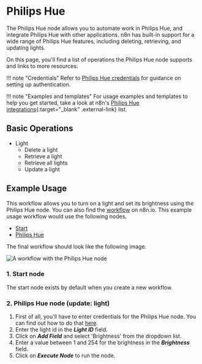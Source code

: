 # Philips Hue

The Philips Hue node allows you to automate work in Philips Hue, and integrate Philips Hue with other applications. n8n has built-in support for a wide range of Philips Hue features, including deleting, retrieving, and updating lights. 

On this page, you'll find a list of operations the Philips Hue node supports and links to more resources.

!!! note "Credentials"
    Refer to [Philips Hue credentials](/integrations/builtin/credentials/philipshue/) for guidance on setting up authentication. 

!!! note "Examples and templates"
    For usage examples and templates to help you get started, take a look at n8n's [Philips Hue integrations](https://n8n.io/integrations/philips-hue/){:target="_blank" .external-link} list.


## Basic Operations

* Light
    * Delete a light
    * Retrieve a light
    * Retrieve all lights
    * Update a light


## Example Usage

This workflow allows you to turn on a light and set its brightness using the Philips Hue node. You can also find the [workflow](https://n8n.io/workflows/666) on n8n.io. This example usage workflow would use the following nodes.
- [Start](/integrations/builtin/core-nodes/n8n-nodes-base.start/)
- [Philips Hue]()

The final workflow should look like the following image.

![A workflow with the Philips Hue node](/_images/integrations/builtin/app-nodes/philipshue/workflow.png)

### 1. Start node

The start node exists by default when you create a new workflow.

### 2. Philips Hue node (update: light)

1. First of all, you'll have to enter credentials for the Philips Hue node. You can find out how to do that [here](/integrations/builtin/credentials/philipshue/).
2. Enter the light id in the ***Light ID*** field.
3. Click on ***Add Field*** and select 'Brightness' from the dropdown list.
4. Enter a value between 1 and 254 for the brightness in the ***Brightness*** field.
5. Click on ***Execute Node*** to run the node.
